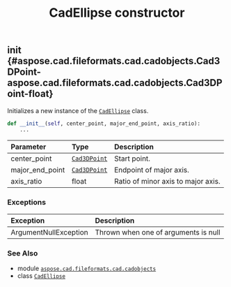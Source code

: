 ﻿---
title: CadEllipse constructor
second_title: Aspose.CAD for Python via .NET API References
description: 
type: docs
weight: 10
url: /python-net/aspose.cad.fileformats.cad.cadobjects/cadellipse/__init__/
is_root: false
---

## __init__ {#aspose.cad.fileformats.cad.cadobjects.Cad3DPoint-aspose.cad.fileformats.cad.cadobjects.Cad3DPoint-float}

Initializes a new instance of the [`CadEllipse`](/cad/python-net/aspose.cad.fileformats.cad.cadobjects/cadellipse) class.



```python
def __init__(self, center_point, major_end_point, axis_ratio):
    ...
```


| Parameter | Type | Description |
| :- | :- | :- |
| center_point | [`Cad3DPoint`](/cad/python-net/aspose.cad.fileformats.cad.cadobjects/cad3dpoint) | Start point. |
| major_end_point | [`Cad3DPoint`](/cad/python-net/aspose.cad.fileformats.cad.cadobjects/cad3dpoint) | Endpoint of major axis. |
| axis_ratio | float | Ratio of minor axis to major axis. |
### Exceptions
| Exception | Description |
| :- | :- |
| ArgumentNullException | Thrown when one of arguments is null |





### See Also
* module [`aspose.cad.fileformats.cad.cadobjects`](../../)
* class [`CadEllipse`](/cad/python-net/aspose.cad.fileformats.cad.cadobjects/cadellipse)
